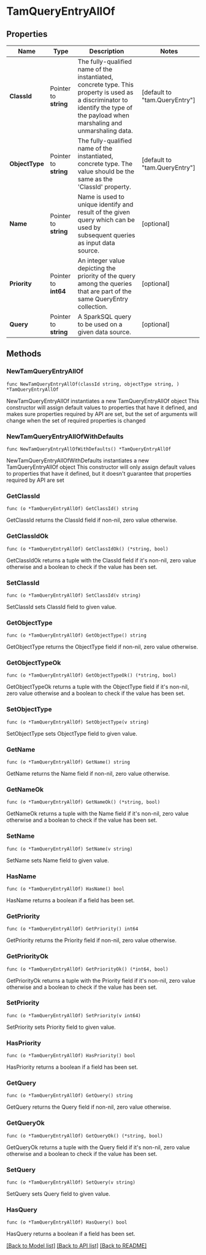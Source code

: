 # TamQueryEntryAllOf

## Properties

Name | Type | Description | Notes
------------ | ------------- | ------------- | -------------
**ClassId** | Pointer to **string** | The fully-qualified name of the instantiated, concrete type. This property is used as a discriminator to identify the type of the payload when marshaling and unmarshaling data. | [default to "tam.QueryEntry"]
**ObjectType** | Pointer to **string** | The fully-qualified name of the instantiated, concrete type. The value should be the same as the &#39;ClassId&#39; property. | [default to "tam.QueryEntry"]
**Name** | Pointer to **string** | Name is used to unique identify and result of the given query which can be used by subsequent queries as input data source. | [optional] 
**Priority** | Pointer to **int64** | An integer value depicting the priority of the query among the queries that are part of the same QueryEntry collection. | [optional] 
**Query** | Pointer to **string** | A SparkSQL query to be used on a given data source. | [optional] 

## Methods

### NewTamQueryEntryAllOf

`func NewTamQueryEntryAllOf(classId string, objectType string, ) *TamQueryEntryAllOf`

NewTamQueryEntryAllOf instantiates a new TamQueryEntryAllOf object
This constructor will assign default values to properties that have it defined,
and makes sure properties required by API are set, but the set of arguments
will change when the set of required properties is changed

### NewTamQueryEntryAllOfWithDefaults

`func NewTamQueryEntryAllOfWithDefaults() *TamQueryEntryAllOf`

NewTamQueryEntryAllOfWithDefaults instantiates a new TamQueryEntryAllOf object
This constructor will only assign default values to properties that have it defined,
but it doesn't guarantee that properties required by API are set

### GetClassId

`func (o *TamQueryEntryAllOf) GetClassId() string`

GetClassId returns the ClassId field if non-nil, zero value otherwise.

### GetClassIdOk

`func (o *TamQueryEntryAllOf) GetClassIdOk() (*string, bool)`

GetClassIdOk returns a tuple with the ClassId field if it's non-nil, zero value otherwise
and a boolean to check if the value has been set.

### SetClassId

`func (o *TamQueryEntryAllOf) SetClassId(v string)`

SetClassId sets ClassId field to given value.


### GetObjectType

`func (o *TamQueryEntryAllOf) GetObjectType() string`

GetObjectType returns the ObjectType field if non-nil, zero value otherwise.

### GetObjectTypeOk

`func (o *TamQueryEntryAllOf) GetObjectTypeOk() (*string, bool)`

GetObjectTypeOk returns a tuple with the ObjectType field if it's non-nil, zero value otherwise
and a boolean to check if the value has been set.

### SetObjectType

`func (o *TamQueryEntryAllOf) SetObjectType(v string)`

SetObjectType sets ObjectType field to given value.


### GetName

`func (o *TamQueryEntryAllOf) GetName() string`

GetName returns the Name field if non-nil, zero value otherwise.

### GetNameOk

`func (o *TamQueryEntryAllOf) GetNameOk() (*string, bool)`

GetNameOk returns a tuple with the Name field if it's non-nil, zero value otherwise
and a boolean to check if the value has been set.

### SetName

`func (o *TamQueryEntryAllOf) SetName(v string)`

SetName sets Name field to given value.

### HasName

`func (o *TamQueryEntryAllOf) HasName() bool`

HasName returns a boolean if a field has been set.

### GetPriority

`func (o *TamQueryEntryAllOf) GetPriority() int64`

GetPriority returns the Priority field if non-nil, zero value otherwise.

### GetPriorityOk

`func (o *TamQueryEntryAllOf) GetPriorityOk() (*int64, bool)`

GetPriorityOk returns a tuple with the Priority field if it's non-nil, zero value otherwise
and a boolean to check if the value has been set.

### SetPriority

`func (o *TamQueryEntryAllOf) SetPriority(v int64)`

SetPriority sets Priority field to given value.

### HasPriority

`func (o *TamQueryEntryAllOf) HasPriority() bool`

HasPriority returns a boolean if a field has been set.

### GetQuery

`func (o *TamQueryEntryAllOf) GetQuery() string`

GetQuery returns the Query field if non-nil, zero value otherwise.

### GetQueryOk

`func (o *TamQueryEntryAllOf) GetQueryOk() (*string, bool)`

GetQueryOk returns a tuple with the Query field if it's non-nil, zero value otherwise
and a boolean to check if the value has been set.

### SetQuery

`func (o *TamQueryEntryAllOf) SetQuery(v string)`

SetQuery sets Query field to given value.

### HasQuery

`func (o *TamQueryEntryAllOf) HasQuery() bool`

HasQuery returns a boolean if a field has been set.


[[Back to Model list]](../README.md#documentation-for-models) [[Back to API list]](../README.md#documentation-for-api-endpoints) [[Back to README]](../README.md)



